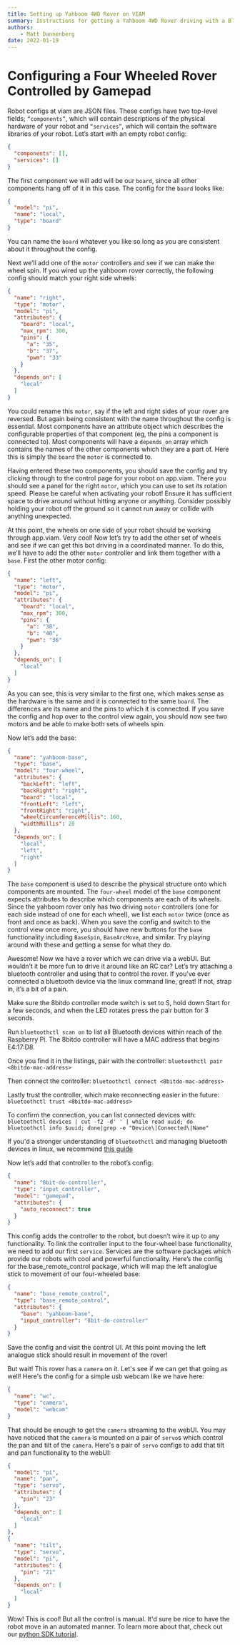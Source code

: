 ```yaml
---
title: Setting up Yahboom 4WD Rover on VIAM
summary: Instructions for getting a Yahboom 4WD Rover driving with a Bluetooth Gamepad with viam.
authors:
    - Matt Dannenberg
date: 2022-01-19
---
```

# Configuring a Four Wheeled Rover Controlled by Gamepad
Robot configs at viam are JSON files. These configs have two top-level fields; `“components”`, which will contain descriptions of the physical hardware of your robot and `“services”`, which will contain the software libraries of your robot. Let’s start with an empty robot config:
```json
{
  "components": [],
  "services": []
}
```

The first component we will add will be our `board`, since all other components hang off of it in this case. The config for the `board` looks like:
```json
{
  "model": "pi",
  "name": "local",
  "type": "board"
}
```
You can name the `board` whatever you like so long as you are consistent about it throughout the config.

Next we’ll add one of the `motor` controllers and see if we can make the wheel spin. If you wired up the yahboom rover correctly, the following config should match your right side wheels:
```json
{
  "name": "right",
  "type": "motor",
  "model": "pi",
  "attributes": {
    "board": "local",
    "max_rpm": 300,
    "pins": {
      "a": "35",
      "b": "37",
      "pwm": "33"
    }
  },
  "depends_on": [
    "local"
  ]
}
```
You could rename this `motor`, say if the left and right sides of your rover are reversed. But again being consistent with the name throughout the config is essential. Most components have an attribute object which describes the configurable properties of that component (eg, the pins a component is connected to). Most components will have a `depends_on` array which contains the names of the other components which they are a part of. Here this is simply the `board` the `motor` is connected to.

Having entered these two components, you should save the config and try clicking through to the control page for your robot on app.viam. There you should see a panel for the right `motor`, which you can use to set its rotation speed. Please be careful when activating your robot! Ensure it has sufficient space to drive around without hitting anyone or anything. Consider possibly holding your robot off the ground so it cannot run away or collide with anything unexpected.

At this point, the wheels on one side of your robot should be working through app.viam. Very cool! Now let’s try to add the other set of wheels and see if we can get this bot driving in a coordinated manner. To do this, we’ll have to add the other `motor` controller and link them together with a `base`. First the other motor config:
```json
{
  "name": "left",
  "type": "motor",
  "model": "pi",
  "attributes": {
    "board": "local",
    "max_rpm": 300,
    "pins": {
      "a": "38",
      "b": "40",
      "pwm": "36"
    }
  },
  "depends_on": [
    "local"
  ]
}
```
As you can see, this is very similar to the first one, which makes sense as the hardware is the same and it is connected to the same `board`. The differences are its name and the pins to which it is connected. If you save the config and hop over to the control view again, you should now see two motors and be able to make both sets of wheels spin.

Now let’s add the base:
```json
{
  "name": "yahboom-base",
  "type": "base",
  "model": "four-wheel",
  "attributes": {
    "backLeft": "left",
    "backRight": "right",
    "board": "local",
    "frontLeft": "left",
    "frontRight": "right",
    "wheelCircumferenceMillis": 160,
    "widthMillis": 20
  },
  "depends_on": [
    "local",
    "left",
    "right"
  ]
}
```
The `base` component is used to describe the physical structure onto which components are mounted. The `four-wheel` model of the `base` component expects attributes to describe which components are each of its wheels. Since the yahboom rover only has two driving `motor` controllers (one for each side instead of one for each wheel), we list each `motor` twice (once as front and once as back). When you save the config and switch to the control view once more, you should have new buttons for the `base` functionality including `BaseSpin`, `BaseArcMove`, and similar. Try playing around with these and getting a sense for what they do.

Awesome! Now we have a rover which we can drive via a webUI. But wouldn’t it be more fun to drive it around like an RC car? Let’s try attaching a bluetooth controller and using that to control the rover. If you’ve ever connected a bluetooth device via the linux command line, great! If not, strap in, it’s a bit of a pain. 

Make sure the 8bitdo controller mode switch is set to S, hold down Start for a few seconds, and when the LED rotates press the pair button for 3 seconds. 

Run `bluetoothctl scan on` to list all Bluetooth devices within reach of the Raspberry Pi. The 8bitdo controller will have a MAC address that begins E4:17:D8.

Once you find it in the listings, pair with the controller: `bluetoothctl pair <8bitdo-mac-address>`

Then connect the controller: `bluetoothctl connect <8bitdo-mac-address>`

Lastly trust the controller, which make reconnecting easier in the future: `bluetoothctl trust <8bitdo-mac-address>`

To confirm the connection, you can list connected devices with: `bluetoothctl devices | cut -f2 -d' ' | while read uuid; do bluetoothctl info $uuid; done|grep -e "Device\|Connected\|Name"`

If you'd a stronger understanding of `bluetoothctl` and managing bluetooth devices in linux, we recommend [this guide](https://www.makeuseof.com/manage-bluetooth-linux-with-bluetoothctl/)

Now let’s add that controller to the robot’s config: 
```json
{
  "name": "8bit-do-controller",
  "type": "input_controller",
  "model": "gamepad",
  "attributes": {
    "auto_reconnect": true
  }
}
```
This config adds the controller to the robot, but doesn’t wire it up to any functionality. To link the controller input to the four-wheel base functionality, we need to add our first `service`. Services are the software packages which provide our robots with cool and powerful functionality. Here’s the config for the base_remote_control package, which will map the left analoglue stick to movement of our four-wheeled base:
```json
{
  "name": "base_remote_control",
  "type": "base_remote_control",
  "attributes": {
    "base": "yahboom-base",
    "input_controller": "8bit-do-controller"
  }
}
```
Save the config and visit the control UI. At this point moving the left analogue stick should result in movement of the rover!

But wait! This rover has a `camera` on it. Let's see if we can get that going as well! Here's the config for a simple usb webcam like we have here:
```json
{
  "name": "wc",
  "type": "camera",
  "model": "webcam"
}
```

That should be enough to get the `camera` streaming to the webUI. You may have noticed that the `camera` is mounted on a pair of `servo`s which control the pan and tilt of the `camera`. Here's a pair of `servo` configs to add that tilt and pan functionality to the webUI:
```json
{
  "model": "pi",
  "name": "pan",
  "type": "servo",
  "attributes": {
    "pin": "23"
  },
  "depends_on": [
    "local"
  ]
},
{
  "name": "tilt",
  "type": "servo",
  "model": "pi",
  "attributes": {
    "pin": "21"
  },
  "depends_on": [
    "local"
  ]
}
```

Wow! This is cool! But all the control is manual. It'd sure be nice to have the robot move in an automated manner. To learn more about that, check out our [python SDK tutorial](python-sdk-yahboom.md).
